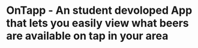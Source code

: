 OnTapp - An student devoloped App that lets you easily view what beers are available on tap in your area
======
